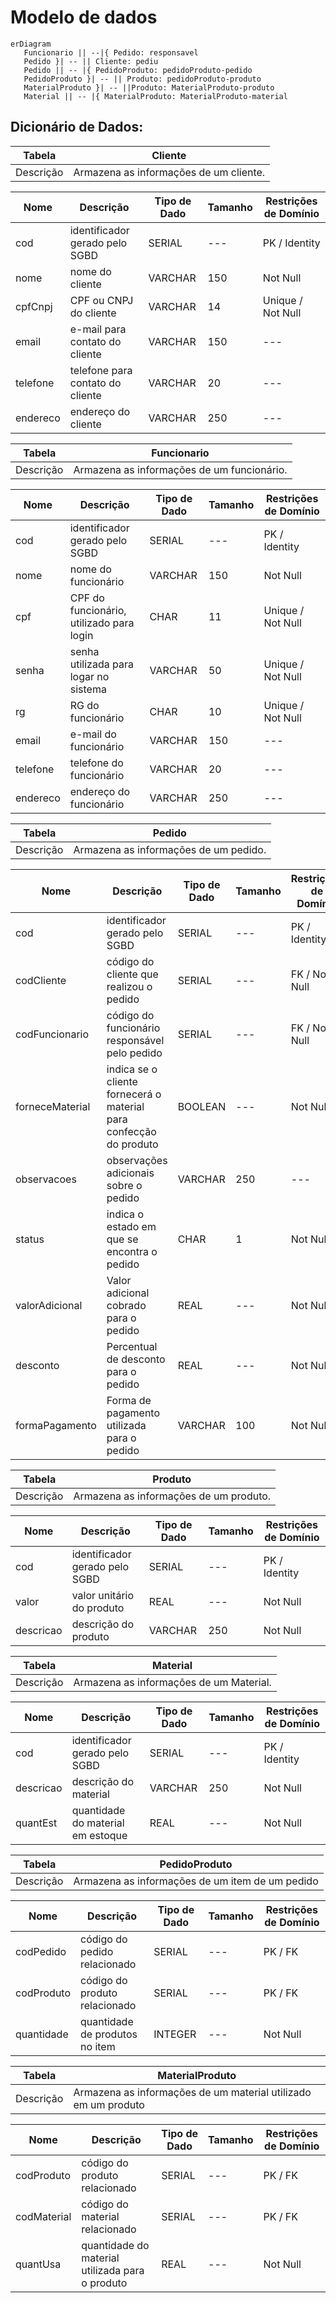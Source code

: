 # Modelo de dados

```mermaid
erDiagram
   Funcionario || --|{ Pedido: responsavel
   Pedido }| -- || Cliente: pediu
   Pedido || -- |{ PedidoProduto: pedidoProduto-pedido
   PedidoProduto }| -- || Produto: pedidoProduto-produto
   MaterialProduto }| -- ||Produto: MaterialProduto-produto
   Material || -- |{ MaterialProduto: MaterialProduto-material

```
## Dicionário de Dados:

|   Tabela   | Cliente |
| ---------- | ----------- |
| Descrição  | Armazena as informações de um cliente. |

|  Nome         | Descrição                        | Tipo de Dado | Tamanho | Restrições de Domínio |
| ------------- | -------------------------------- | ------------ | ------- | --------------------- |
| cod           | identificador gerado pelo SGBD   | SERIAL       | ---     | PK / Identity |
| nome          | nome do cliente                  | VARCHAR      | 150     | Not Null |
| cpfCnpj       | CPF ou CNPJ do cliente           | VARCHAR      | 14      | Unique / Not Null |
| email         | e-mail para contato do cliente   | VARCHAR      | 150     | --- |
| telefone      | telefone para contato do cliente | VARCHAR      | 20      | --- |
| endereco      | endereço do cliente              | VARCHAR      | 250     | --- |

|   Tabela   | Funcionario |
| ---------- | ----------- |
| Descrição  | Armazena as informações de um funcionário. |

|  Nome         | Descrição                                | Tipo de Dado | Tamanho | Restrições de Domínio |
| ------------- | ---------------------------------------- | ------------ | ------- | --------------------- |
| cod           | identificador gerado pelo SGBD           | SERIAL       | ---     | PK / Identity |
| nome          | nome do funcionário                      | VARCHAR      | 150     | Not Null |
| cpf           | CPF do funcionário, utilizado para login | CHAR | 11    | Unique / Not Null |
| senha         | senha utilizada para logar no sistema    | VARCHAR | 50 | Unique / Not Null |
| rg            | RG do funcionário                        | CHAR         | 10      | Unique / Not Null |
| email         | e-mail do funcionário                    | VARCHAR      | 150     | --- |
| telefone      | telefone do funcionário                  | VARCHAR      | 20      | --- |
| endereco      | endereço do funcionário                  | VARCHAR      | 250     | --- |

|   Tabela   | Pedido      |
| ---------- | ----------- |
| Descrição  | Armazena as informações de um pedido. |

|  Nome           | Descrição                                                          | Tipo de Dado | Tamanho | Restrições de Domínio |
| --------------- | ------------------------------------------------------------------ | ------------ | ------- | --------------------- |
| cod             | identificador gerado pelo SGBD                                     | SERIAL       | ---     | PK / Identity |
| codCliente      | código do cliente que realizou o pedido                            | SERIAL       | ---     | FK / Not Null |
| codFuncionario  | código do funcionário responsável pelo pedido                      | SERIAL       | ---     | FK / Not Null |
| forneceMaterial | indica se o cliente fornecerá o material para confecção do produto | BOOLEAN      | ---     | Not Null |
| observacoes     | observações adicionais sobre o pedido                              | VARCHAR      | 250     | --- |
| status          | indica o estado em que se encontra o pedido                        | CHAR         | 1       | Not Null |
| valorAdicional  | Valor adicional cobrado para o pedido                              | REAL         | ---     | Not Null |
| desconto        | Percentual de desconto para o pedido                               | REAL         | ---     | Not Null |
| formaPagamento  | Forma de pagamento utilizada para o pedido                         | VARCHAR      | 100     | Not Null |

|   Tabela   | Produto     |
| ---------- | ----------- |
| Descrição  | Armazena as informações de um produto. |

|  Nome         | Descrição                            | Tipo de Dado | Tamanho | Restrições de Domínio |
| --------------| -------------------------------------| ------------ | ------- | --------------------- |
| cod           | identificador gerado pelo SGBD       | SERIAL       | ---     | PK / Identity |
| valor         | valor unitário do produto            | REAL         | ---     | Not Null |
| descricao     | descrição do produto                 | VARCHAR      | 250     | Not Null |

|   Tabela   | Material    |
| ---------- | ----------- |
| Descrição  | Armazena as informações de um Material. |

|  Nome           | Descrição                         | Tipo de Dado | Tamanho | Restrições de Domínio |
| --------------- | --------------------------------- | ------------ | ------- | --------------------- |
| cod             | identificador gerado pelo SGBD    | SERIAL       | ---     | PK / Identity |
| descricao       | descrição do material             | VARCHAR      | 250     | Not Null      |
| quantEst        | quantidade do material em estoque | REAL         | ---     | Not Null      |

|   Tabela   | PedidoProduto |
| ---------- | ------------- |
| Descrição  | Armazena as informações de um item de um pedido |

|  Nome           | Descrição                         | Tipo de Dado | Tamanho | Restrições de Domínio |
| --------------- | --------------------------------- | ------------ | ------- | --------------------- |
| codPedido       | código do pedido relacionado      | SERIAL       | ---     | PK / FK |
| codProduto      | código do produto relacionado     | SERIAL       | ---     | PK / FK |
| quantidade      | quantidade de produtos no item    | INTEGER      | ---     | Not Null |

|   Tabela   | MaterialProduto |
| ---------- | ------------- |
| Descrição  | Armazena as informações de um material utilizado em um produto |

|  Nome           | Descrição                                          | Tipo de Dado | Tamanho | Restrições de Domínio |
| --------------- | -------------------------------------------------- | ------------ | ------- | --------------------- |
| codProduto      | código do produto relacionado                      | SERIAL       | ---     | PK / FK |
| codMaterial     | código do material relacionado                     | SERIAL       | ---     | PK / FK |
| quantUsa        | quantidade do material utilizada para o produto    | REAL         | ---     | Not Null |